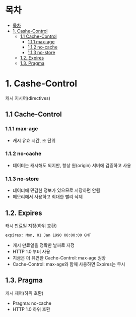 # 목차
- [목차](#목차)
- [1. Cashe-Control](#1-cashe-control)
  - [1.1 Cache-Control](#11-cache-control)
    - [1.1.1 max-age](#111-max-age)
    - [1.1.2 no-cache](#112-no-cache)
    - [1.1.3 no-store](#113-no-store)
  - [1.2. Expires](#12-expires)
  - [1.3. Pragma](#13-pragma)


# 1. Cashe-Control
캐시 지시어(directives)

## 1.1 Cache-Control 
### 1.1.1 max-age
- 캐시 유효 시간, 초 단위
### 1.1.2 no-cache
- 데이터는 캐시해도 되지만, 항상 원(origin) 서버에 검증하고 사용
### 1.1.3 no-store
- 데이터에 민감한 정보가 있으므로 저장하면 안됨
- 메모리에서 사용하고 최대한 빨리 삭제
## 1.2. Expires
캐시 만료일 지정(하위 호환)
```
expires: Mon, 01 Jan 1990 00:00:00 GMT
```
- 캐시 만료일을 정확한 날짜로 지정
-  HTTP 1.0 부터 사용
- 지금은 더 유연한 Cache-Control: max-age 권장
- Cache-Control: max-age와 함께 사용하면 Expires는 무시

## 1.3. Pragma
캐시 제어(하위 호환)
- Pragma: no-cache
- HTTP 1.0 하위 호환